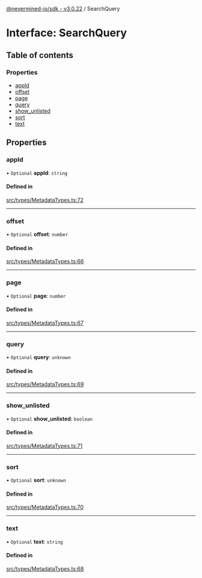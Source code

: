 [@nevermined-io/sdk - v3.0.22](../code-reference.md) / SearchQuery

# Interface: SearchQuery

## Table of contents

### Properties

- [appId](SearchQuery.md#appid)
- [offset](SearchQuery.md#offset)
- [page](SearchQuery.md#page)
- [query](SearchQuery.md#query)
- [show_unlisted](SearchQuery.md#show_unlisted)
- [sort](SearchQuery.md#sort)
- [text](SearchQuery.md#text)

## Properties

### appId

• `Optional` **appId**: `string`

#### Defined in

[src/types/MetadataTypes.ts:72](https://github.com/nevermined-io/sdk-js/blob/362ec9def8e214a7107b1963f195c6d6585b9876/src/types/MetadataTypes.ts#L72)

---

### offset

• `Optional` **offset**: `number`

#### Defined in

[src/types/MetadataTypes.ts:66](https://github.com/nevermined-io/sdk-js/blob/362ec9def8e214a7107b1963f195c6d6585b9876/src/types/MetadataTypes.ts#L66)

---

### page

• `Optional` **page**: `number`

#### Defined in

[src/types/MetadataTypes.ts:67](https://github.com/nevermined-io/sdk-js/blob/362ec9def8e214a7107b1963f195c6d6585b9876/src/types/MetadataTypes.ts#L67)

---

### query

• `Optional` **query**: `unknown`

#### Defined in

[src/types/MetadataTypes.ts:69](https://github.com/nevermined-io/sdk-js/blob/362ec9def8e214a7107b1963f195c6d6585b9876/src/types/MetadataTypes.ts#L69)

---

### show_unlisted

• `Optional` **show_unlisted**: `boolean`

#### Defined in

[src/types/MetadataTypes.ts:71](https://github.com/nevermined-io/sdk-js/blob/362ec9def8e214a7107b1963f195c6d6585b9876/src/types/MetadataTypes.ts#L71)

---

### sort

• `Optional` **sort**: `unknown`

#### Defined in

[src/types/MetadataTypes.ts:70](https://github.com/nevermined-io/sdk-js/blob/362ec9def8e214a7107b1963f195c6d6585b9876/src/types/MetadataTypes.ts#L70)

---

### text

• `Optional` **text**: `string`

#### Defined in

[src/types/MetadataTypes.ts:68](https://github.com/nevermined-io/sdk-js/blob/362ec9def8e214a7107b1963f195c6d6585b9876/src/types/MetadataTypes.ts#L68)
